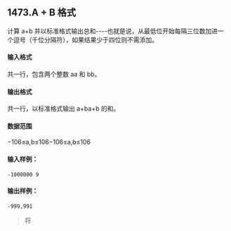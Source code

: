 ## 1473.A + B 格式

计算 a+b 并以标准格式输出总和----也就是说，从最低位开始每隔三位数加进一个逗号（千位分隔符），如果结果少于四位则不需添加。

#### 输入格式

共一行，包含两个整数 aa 和 bb。

#### 输出格式

共一行，以标准格式输出 a+ba+b 的和。

#### 数据范围

−106≤a,b≤106−106≤a,b≤106

#### 输入样例：

```
-1000000 9
```

#### 输出样例：

```
-999,991
```



> 将